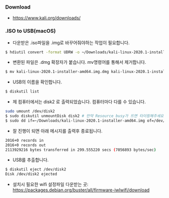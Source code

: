 ### Download
- https://www.kali.org/downloads/

### .ISO to USB(macOS)

- 다운받은 .iso파일을 .img로 바꾸어줘야하는 작업이 필요합니다.

```bash
$ hdiutil convert -format UDRW -o ~/Downloads/kali-linux-2020.1-installer-amd64.img ~/Downloads/kali-linux-2020.1-installer-amd64.iso
```

- 변환된 파일은 .dmg 확장자가 붙습니다. mv명령어를 통해서 제거합니다.

```bash
$ mv kali-linux-2020.1-installer-amd64.img.dmg kali-linux-2020.1-installer-amd64.img
```

- USB의 이름을 확인합니다.
```bash
$ diskutil list
```

- 제 컴퓨터에서는 disk2 로 출력되었습니다. 컴퓨터마다 다를 수 있습니다.

```bash
sudo umount /dev/disk2
$ sudo diskutil unmountDisk disk2 # 만약 Resource busy가 뜨면 타이핑해주세요.
$ sudo dd if=~/Downloads/kali-linux-2020.1-installer-amd64.img of=/dev/rdisk2 bs=1m
```

- 잘 진행이 되면 아래 메시지를 출력후 종료됩니다.
```bash
2016+0 records in
2016+0 records out
2113929216 bytes transferred in 299.555220 secs (7056893 bytes/sec)
```

- USB를 추출합니다.
```bash
$ diskutil eject /dev/disk2
Disk /dev/disk2 ejected
```

- 설치시 필요한 wifi 설정파일 다운받는 곳: https://packages.debian.org/buster/all/firmware-iwlwifi/download
